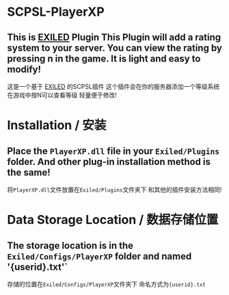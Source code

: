 # SCPSL-PlayerXP
 This is [EXILED](https://github.com/Exiled-Team/EXILED) Plugin
 This Plugin will add a rating system to your server. You can view the rating by pressing n in the game. It is light and easy to modify!
 ---
 这是一个基于 [EXILED](https://github.com/Exiled-Team/EXILED) 的SCPSL插件
 这个插件会在你的服务器添加一个等级系统 在游戏中按N可以查看等级 轻量便于修改!
 
# Installation / 安装
 Place the `PlayerXP.dll` file in your `Exiled/Plugins` folder. And other plug-in installation method is the same!
 ---
 将`PlayerXP.dll`文件放置在`Exiled/Plugins`文件夹下 和其他的插件安装方法相同!

# Data Storage Location / 数据存储位置
 The storage location is in the `Exiled/Configs/PlayerXP` folder and named '{userid}.txt'`
 ---
 存储的位置在`Exiled/Configs/PlayerXP`文件夹下 命名方式为`{userid}.txt`